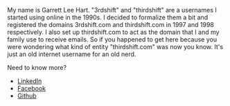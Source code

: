 My name is Garrett Lee Hart. "3rdshift" and "thirdshift" are a usernames I started using online in the 1990s. I decided to formalize them a bit and registered the domains 3rdshift.com and thirdshift.com in 1997 and 1998 respectively. I also set up thirdshift.com to act as the domain that I and my family use to receive emails. So if you happened to get here because you were wondering what kind of entity "thirdshift.com" was now you know. It's just an old internet username for an old nerd.

Need to know more?
* [LinkedIn](https://www.linkedin.com/in/garrett-hart-9a693097/)
* [Facebook](https://www.facebook.com/garretthart)
* [Github](https://github.com/thirdshift)
